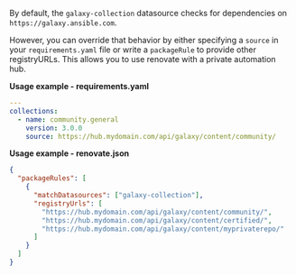 By default, the `galaxy-collection` datasource checks for dependencies on `https://galaxy.ansible.com`.

However, you can override that behavior by either specifying a `source` in your `requirements.yaml` file or write a `packageRule` to provide other registryURLs.
This allows you to use renovate with a private automation hub.

**Usage example - requirements.yaml**

```yaml
---
collections:
  - name: community.general
    version: 3.0.0
    source: https://hub.mydomain.com/api/galaxy/content/community/
```

**Usage example - renovate.json**

```json
{
  "packageRules": [
    {
      "matchDatasources": ["galaxy-collection"],
      "registryUrls": [
        "https://hub.mydomain.com/api/galaxy/content/community/",
        "https://hub.mydomain.com/api/galaxy/content/certified/",
        "https://hub.mydomain.com/api/galaxy/content/myprivaterepo/"
      ]
    }
  ]
}
```
